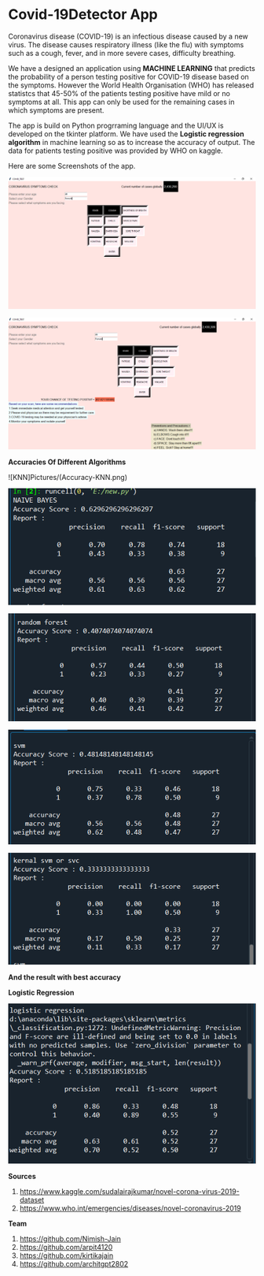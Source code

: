 # Covid-19Detector App

Coronavirus disease (COVID-19) is an infectious disease caused by a new virus.
The disease causes respiratory illness (like the flu) with symptoms such as a cough, fever, and in more severe cases, difficulty breathing.

We have a designed an application using **MACHINE LEARNING** that predicts the probability of a person testing positive for COVID-19 disease based on the symptoms. However the World Health Organisation (WHO) has released statistcs that 45-50% of the patients testing positive have mild or no symptoms at all.
This app can only be used for the remaining cases in which symptoms are present.

The app is build on Python progrraming language and the UI/UX is developed on the tkinter platform. We have used the **Logistic regression algorithm** in machine learning so as to increase the accuracy of output. The data for patients testing positive was provided by WHO on kaggle.

Here are some Screenshots of the app.

![Screenshot_1](Pictures/CovidSS_11.png)

![Screenshot 2](Pictures/CovidSS_12.png)

**Accuracies Of Different Algorithms**

![KNN]Pictures/(Accuracy-KNN.png)

![Naive_Bayes](Pictures/Accuracy-naive_bayes.png)

![Random_Forest](Pictures/Accuracy-Random_forest.png)

![SVC](Pictures/Accuracy-svc.png)

![SVM](Pictures/Accuracy-svm.png)

**And the result with best accuracy**

**Logistic Regression**

![Logistic_Regression](Pictures/Accuracy-Logistic_Regression.png)

**Sources**
1. https://www.kaggle.com/sudalairajkumar/novel-corona-virus-2019-dataset
2. https://www.who.int/emergencies/diseases/novel-coronavirus-2019

**Team**
1. https://github.com/Nimish-Jain
2. https://github.com/arpit4120
3. https://github.com/kirtikajain
4. https://github.com/architgpt2802
